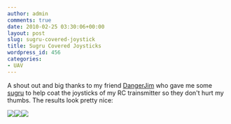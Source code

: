 ```yaml
---
author: admin
comments: true
date: 2010-02-25 03:30:06+00:00
layout: post
slug: sugru-covered-joystick
title: Sugru Covered Joysticks
wordpress_id: 456
categories:
- UAV
---
```


A shout out and big thanks to my friend [DangerJim](http://www.dangerjim.com/) who gave me some [sugru](http://www.sugru.com/) to help coat the joysticks of my RC trainsmitter so they don't hurt my thumbs. The results look pretty nice:

[![](/uploads/2010-02-24-20.19.49-300x224.jpg)](/uploads/2010-02-24-20.19.49.jpg)[![](/uploads/2010-02-24-20.19.37-300x224.jpg)](/uploads/2010-02-24-20.19.37.jpg)[![](/uploads/2010-02-24-20.26.11-300x224.jpg)](/uploads/2010-02-24-20.26.11.jpg)
